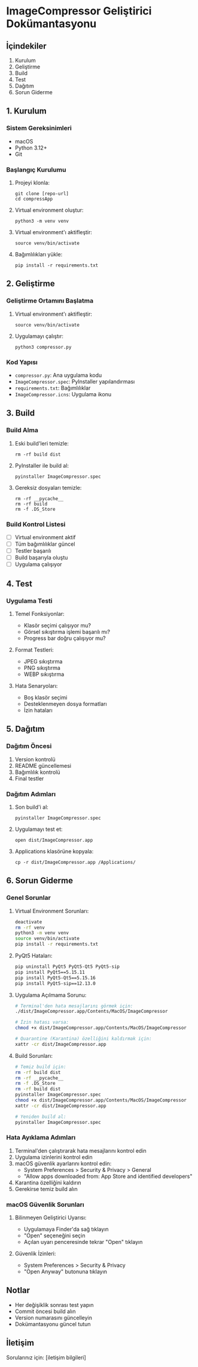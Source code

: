 # ImageCompressor Geliştirici Dokümantasyonu

## İçindekiler

1. Kurulum
2. Geliştirme
3. Build
4. Test
5. Dağıtım
6. Sorun Giderme

## 1. Kurulum

### Sistem Gereksinimleri

- macOS
- Python 3.12+
- Git

### Başlangıç Kurulumu

1. Projeyi klonla:
   ```
   git clone [repo-url]
   cd compressApp
   ```
2. Virtual environment oluştur:
   ```
   python3 -m venv venv
   ```
3. Virtual environment'ı aktifleştir:
   ```
   source venv/bin/activate
   ```
4. Bağımlılıkları yükle:
   ```
   pip install -r requirements.txt
   ```

## 2. Geliştirme

### Geliştirme Ortamını Başlatma

1. Virtual environment'ı aktifleştir:
   ```
   source venv/bin/activate
   ```

2. Uygulamayı çalıştır:
   ```
   python3 compressor.py
   ```

### Kod Yapısı

- `compressor.py`: Ana uygulama kodu
- `ImageCompressor.spec`: PyInstaller yapılandırması
- `requirements.txt`: Bağımlılıklar
- `ImageCompressor.icns`: Uygulama ikonu

## 3. Build

### Build Alma

1. Eski build'leri temizle:
   ```
   rm -rf build dist
   ```
2. PyInstaller ile build al:
   ```
   pyinstaller ImageCompressor.spec
   ```
3. Gereksiz dosyaları temizle:
   ```
   rm -rf __pycache__
   rm -rf build
   rm -f .DS_Store
   ```

### Build Kontrol Listesi

- [ ] Virtual environment aktif
- [ ] Tüm bağımlılıklar güncel
- [ ] Testler başarılı
- [ ] Build başarıyla oluştu
- [ ] Uygulama çalışıyor

## 4. Test

### Uygulama Testi

1. Temel Fonksiyonlar:
   - Klasör seçimi çalışıyor mu?
   - Görsel sıkıştırma işlemi başarılı mı?
   - Progress bar doğru çalışıyor mu?

2. Format Testleri:
   - JPEG sıkıştırma
   - PNG sıkıştırma
   - WEBP sıkıştırma

3. Hata Senaryoları:
   - Boş klasör seçimi
   - Desteklenmeyen dosya formatları
   - İzin hataları

## 5. Dağıtım

### Dağıtım Öncesi

1. Version kontrolü
2. README güncellemesi
3. Bağımlılık kontrolü
4. Final testler

### Dağıtım Adımları

1. Son build'i al:
   ```
   pyinstaller ImageCompressor.spec
   ```
2. Uygulamayı test et:
   ```
   open dist/ImageCompressor.app
   ```
3. Applications klasörüne kopyala:
   ```
   cp -r dist/ImageCompressor.app /Applications/
   ```

## 6. Sorun Giderme

### Genel Sorunlar

1. Virtual Environment Sorunları:
   ```bash
   deactivate
   rm -rf venv
   python3 -m venv venv
   source venv/bin/activate
   pip install -r requirements.txt
   ```

2. PyQt5 Hataları:
   ```bash
   pip uninstall PyQt5 PyQt5-Qt5 PyQt5-sip
   pip install PyQt5==5.15.11
   pip install PyQt5-Qt5==5.15.16
   pip install PyQt5-sip==12.13.0
   ```

3. Uygulama Açılmama Sorunu:
   ```bash
   # Terminal'den hata mesajlarını görmek için:
   ./dist/ImageCompressor.app/Contents/MacOS/ImageCompressor
   
   # İzin hatası varsa:
   chmod +x dist/ImageCompressor.app/Contents/MacOS/ImageCompressor
   
   # Quarantine (Karantina) özelliğini kaldırmak için:
   xattr -cr dist/ImageCompressor.app
   ```

4. Build Sorunları:
   ```bash
   # Temiz build için:
   rm -rf build dist
   rm -rf __pycache__
   rm -f .DS_Store
   rm -rf build dist
   pyinstaller ImageCompressor.spec
   chmod +x dist/ImageCompressor.app/Contents/MacOS/ImageCompressor
   xattr -cr dist/ImageCompressor.app
   
   # Yeniden build al:
   pyinstaller ImageCompressor.spec
   ```

### Hata Ayıklama Adımları

1. Terminal'den çalıştırarak hata mesajlarını kontrol edin
2. Uygulama izinlerini kontrol edin
3. macOS güvenlik ayarlarını kontrol edin:
   - System Preferences > Security & Privacy > General
   - "Allow apps downloaded from: App Store and identified developers"
4. Karantina özelliğini kaldırın
5. Gerekirse temiz build alın

### macOS Güvenlik Sorunları

1. Bilinmeyen Geliştirici Uyarısı:
   - Uygulamaya Finder'da sağ tıklayın
   - "Open" seçeneğini seçin
   - Açılan uyarı penceresinde tekrar "Open" tıklayın

2. Güvenlik İzinleri:
   - System Preferences > Security & Privacy
   - "Open Anyway" butonuna tıklayın

## Notlar

- Her değişiklik sonrası test yapın
- Commit öncesi build alın
- Version numarasını güncelleyin
- Dokümantasyonu güncel tutun

## İletişim

Sorularınız için: [iletişim bilgileri]
